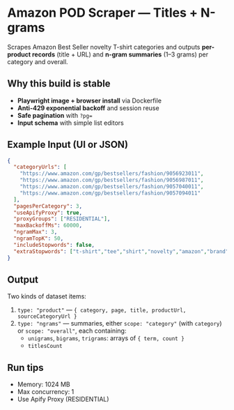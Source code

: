 # Amazon POD Scraper — Titles + N-grams

Scrapes Amazon Best Seller novelty T-shirt categories and outputs **per-product records** (title + URL) and **n-gram summaries** (1–3 grams) per category and overall.

## Why this build is stable
- **Playwright image + browser install** via Dockerfile
- **Anti-429 exponential backoff** and session reuse
- **Safe pagination** with `?pg=`
- **Input schema** with simple list editors

## Example Input (UI or JSON)
```json
{
  "categoryUrls": [
    "https://www.amazon.com/gp/bestsellers/fashion/9056923011",
    "https://www.amazon.com/gp/bestsellers/fashion/9056987011",
    "https://www.amazon.com/gp/bestsellers/fashion/9057040011",
    "https://www.amazon.com/gp/bestsellers/fashion/9057094011"
  ],
  "pagesPerCategory": 3,
  "useApifyProxy": true,
  "proxyGroups": ["RESIDENTIAL"],
  "maxBackoffMs": 60000,
  "ngramMax": 3,
  "ngramTopK": 50,
  "includeStopwords": false,
  "extraStopwords": ["t-shirt","tee","shirt","novelty","amazon","brand"]
}
```

## Output
Two kinds of dataset items:
1. `type: "product"` — `{ category, page, title, productUrl, sourceCategoryUrl }`
2. `type: "ngrams"` — summaries, either `scope: "category"` (with `category`) or `scope: "overall"`, each containing:
   - `unigrams`, `bigrams`, `trigrams`: arrays of `{ term, count }`
   - `titlesCount`

## Run tips
- Memory: 1024 MB
- Max concurrency: 1
- Use Apify Proxy (RESIDENTIAL)
